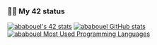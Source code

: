 ### 👨‍💻 My 42 status
[![ababouel's 42 stats](https://badge.mediaplus.ma/greenbinary/ababouel)](https://github.com/oakoudad/badge42)
[![ababouel GitHub stats](https://github-readme-stats.vercel.app/api?username=ababouel&show_icons=true&theme=radical)](https://github.com/ababouel)
[![ababouel Most Used Programming Languages](https://github-readme-stats.vercel.app/api/top-langs/?username=ababouel&layout=compact&hide_border=true&theme=darcula&bg_color=00000000&langs_count=6)](https://github.com/ababouel)
